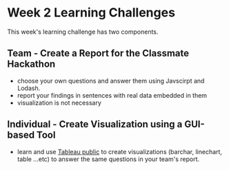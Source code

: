 # Week 2 Learning Challenges

This week's learning challenge has two components.

## Team - Create a Report for the Classmate Hackathon

* choose your own questions and answer them using Javscirpt and Lodash.
* report your findings in sentences with real data embedded in them
* visualization is not necessary

## Individual - Create Visualization using a GUI-based Tool

* learn and use [Tableau public](https://public.tableau.com/s/) to create visualizations
(barchar, linechart, table ...etc) to answer the same questions in your team's report.
